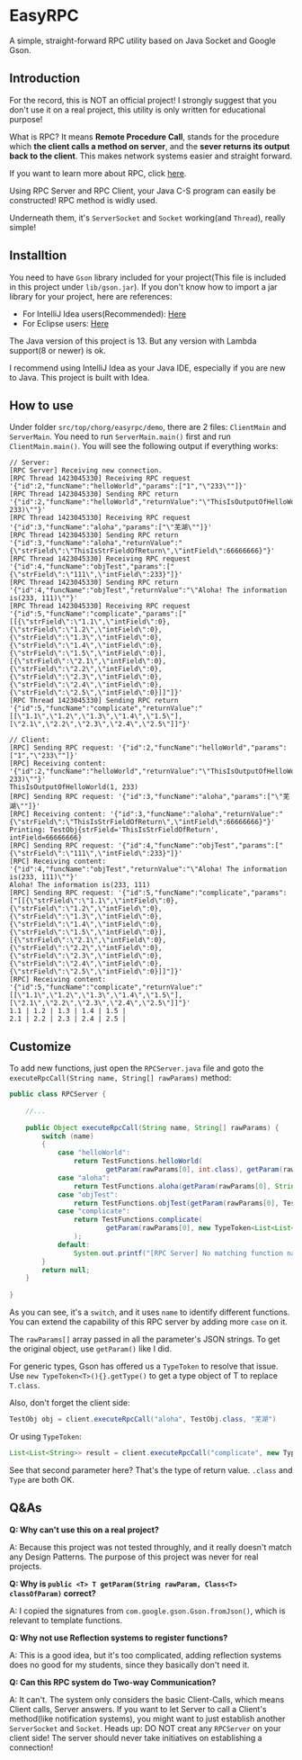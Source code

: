 # EasyRPC
A simple, straight-forward RPC utility based on Java Socket and Google Gson.

## Introduction
For the record, this is NOT an official project! I strongly suggest that you don't use it on a real project, this utility is only written for educational purpose!

What is RPC? It means **Remote Procedure Call**, stands for the procedure which **the client calls a method on server**, and the **sever returns its output back to the client**. This makes network systems easier and straight forward.

If you want to learn more about RPC, click [here](https://baike.baidu.com/item/远程过程调用/7854346?fromtitle=RPC&fromid=609861&fr=aladdin).

Using RPC Server and RPC Client, your Java C-S program can easily be constructed! RPC method is widly used.

Underneath them, it's `ServerSocket` and `Socket` working(and `Thread`), really simple!

## Installtion
You need to have `Gson` library included for your project(This file is included in this project under `lib/gson.jar`). If you don't know how to import a jar library for your project, here are references:
- For IntelliJ Idea users(Recommended): [Here](https://jingyan.baidu.com/article/ff42efa9f8161bc19e220225.html)
- For Eclipse users: [Here](https://blog.csdn.net/qq_21808961/article/details/81215590)

The Java version of this project is 13. But any version with Lambda support(8 or newer) is ok.

I recommend using IntelliJ Idea as your Java IDE, especially if you are new to Java. This project is built with Idea.

## How to use
Under folder `src/top/chorg/easyrpc/demo`, there are 2 files: `ClientMain` and `ServerMain`. You need to run `ServerMain.main()` first and run `ClientMain.main()`. You will see the following output if everything works:

```
// Server:
[RPC Server] Receiving new connection.
[RPC Thread 1423045330] Receiving RPC request '{"id":2,"funcName":"helloWorld","params":["1","\"233\""]}'
[RPC Thread 1423045330] Sending RPC return '{"id":2,"funcName":"helloWorld","returnValue":"\"ThisIsOutputOfHelloWorld(1, 233)\""}'
[RPC Thread 1423045330] Receiving RPC request '{"id":3,"funcName":"aloha","params":["\"芜湖\""]}'
[RPC Thread 1423045330] Sending RPC return '{"id":3,"funcName":"aloha","returnValue":"{\"strField\":\"ThisIsStrFieldOfReturn\",\"intField\":66666666}"}'
[RPC Thread 1423045330] Receiving RPC request '{"id":4,"funcName":"objTest","params":["{\"strField\":\"111\",\"intField\":233}"]}'
[RPC Thread 1423045330] Sending RPC return '{"id":4,"funcName":"objTest","returnValue":"\"Aloha! The information is(233, 111)\""}'
[RPC Thread 1423045330] Receiving RPC request '{"id":5,"funcName":"complicate","params":["[[{\"strField\":\"1.1\",\"intField\":0},{\"strField\":\"1.2\",\"intField\":0},{\"strField\":\"1.3\",\"intField\":0},{\"strField\":\"1.4\",\"intField\":0},{\"strField\":\"1.5\",\"intField\":0}],[{\"strField\":\"2.1\",\"intField\":0},{\"strField\":\"2.2\",\"intField\":0},{\"strField\":\"2.3\",\"intField\":0},{\"strField\":\"2.4\",\"intField\":0},{\"strField\":\"2.5\",\"intField\":0}]]"]}'
[RPC Thread 1423045330] Sending RPC return '{"id":5,"funcName":"complicate","returnValue":"[[\"1.1\",\"1.2\",\"1.3\",\"1.4\",\"1.5\"],[\"2.1\",\"2.2\",\"2.3\",\"2.4\",\"2.5\"]]"}'

// Client:
[RPC] Sending RPC request: '{"id":2,"funcName":"helloWorld","params":["1","\"233\""]}'
[RPC] Receiving content: '{"id":2,"funcName":"helloWorld","returnValue":"\"ThisIsOutputOfHelloWorld(1, 233)\""}'
ThisIsOutputOfHelloWorld(1, 233)
[RPC] Sending RPC request: '{"id":3,"funcName":"aloha","params":["\"芜湖\""]}'
[RPC] Receiving content: '{"id":3,"funcName":"aloha","returnValue":"{\"strField\":\"ThisIsStrFieldOfReturn\",\"intField\":66666666}"}'
Printing: TestObj{strField='ThisIsStrFieldOfReturn', intField=66666666}
[RPC] Sending RPC request: '{"id":4,"funcName":"objTest","params":["{\"strField\":\"111\",\"intField\":233}"]}'
[RPC] Receiving content: '{"id":4,"funcName":"objTest","returnValue":"\"Aloha! The information is(233, 111)\""}'
Aloha! The information is(233, 111)
[RPC] Sending RPC request: '{"id":5,"funcName":"complicate","params":["[[{\"strField\":\"1.1\",\"intField\":0},{\"strField\":\"1.2\",\"intField\":0},{\"strField\":\"1.3\",\"intField\":0},{\"strField\":\"1.4\",\"intField\":0},{\"strField\":\"1.5\",\"intField\":0}],[{\"strField\":\"2.1\",\"intField\":0},{\"strField\":\"2.2\",\"intField\":0},{\"strField\":\"2.3\",\"intField\":0},{\"strField\":\"2.4\",\"intField\":0},{\"strField\":\"2.5\",\"intField\":0}]]"]}'
[RPC] Receiving content: '{"id":5,"funcName":"complicate","returnValue":"[[\"1.1\",\"1.2\",\"1.3\",\"1.4\",\"1.5\"],[\"2.1\",\"2.2\",\"2.3\",\"2.4\",\"2.5\"]]"}'
1.1 | 1.2 | 1.3 | 1.4 | 1.5 | 
2.1 | 2.2 | 2.3 | 2.4 | 2.5 | 

```

## Customize
To add new functions, just open the `RPCServer.java` file and goto the `executeRpcCall(String name, String[] rawParams)` method:

```java
public class RPCServer {
    
    //...
    
    public Object executeRpcCall(String name, String[] rawParams) {
        switch (name)
        {
            case "helloWorld":
                return TestFunctions.helloWorld(
                        getParam(rawParams[0], int.class), getParam(rawParams[1], String.class));
            case "aloha":
                return TestFunctions.aloha(getParam(rawParams[0], String.class));
            case "objTest":
                return TestFunctions.objTest(getParam(rawParams[0], TestObj.class));
            case "complicate":
                return TestFunctions.complicate(
                        getParam(rawParams[0], new TypeToken<List<List<TestObj>>>(){}.getType())
                );
            default:
                System.out.printf("[RPC Server] No matching function name '%s'.\n", name);
        }
        return null;
    }
    
}
```

As you can see, it's a `switch`, and it uses `name` to identify different functions. You can extend the capability of this RPC server by adding more `case` on it.

The `rawParams[]` array passed in all the parameter's JSON strings. To get the original object, use `getParam()` like I did.

For generic types, Gson has offered us a `TypeToken` to resolve that issue. Use `new TypeToken<T>(){}.getType()` to get a type object of T to replace `T.class`.

Also, don't forget the client side:

```java
TestObj obj = client.executeRpcCall("aloha", TestObj.class, "芜湖")
```

Or using `TypeToken`:

```java
List<List<String>> result = client.executeRpcCall("complicate", new TypeToken<List<List<String>>>(){}.getType(), reqData);
```

See that second parameter here? That's the type of return value. `.class` and `Type` are both OK.

## Q&As
**Q: Why can't use this on a real project?**

A: Because this project was not tested throughly, and it really doesn't match any Design Patterns. The purpose of this project was never for real projects.

**Q: Why is `public <T> T getParam(String rawParam, Class<T> classOfParam)` correct?**

A: I copied the signatures from `com.google.gson.Gson.fromJson()`, which is relevant to template functions.

**Q: Why not use Reflection systems to register functions?**

A: This is a good idea, but it's too complicated, adding reflection systems does no good for my students, since they basically don't need it.

**Q: Can this RPC system do Two-way Communication?**

A: It can't. The system only considers the basic Client-Calls, which means Client calls, Server answers. If you want to let Server to call a Client's method(like notification systems), you might want to just establish another `ServerSocket` and `Socket`. Heads up: DO NOT creat any `RPCServer` on your client side! The server should never take initiatives on establishing a connection!

